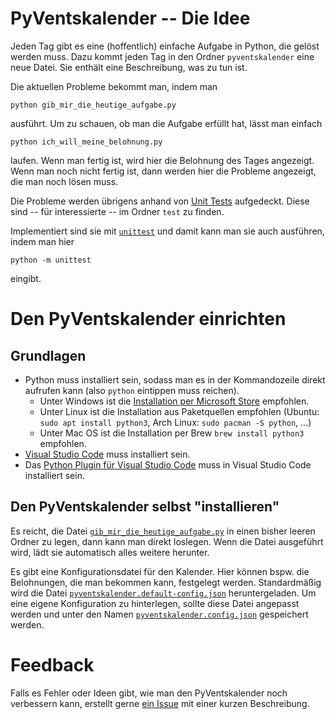 # PyVentskalender -- Die Idee

Jeden Tag gibt es eine (hoffentlich) einfache Aufgabe in Python, die gelöst
werden muss.
Dazu kommt jeden Tag in den Ordner `pyventskalender` eine neue Datei.
Sie enthält eine Beschreibung, was zu tun ist.

Die aktuellen Probleme bekommt man, indem man

    python gib_mir_die_heutige_aufgabe.py

ausführt.
Um zu schauen, ob man die Aufgabe erfüllt hat, lässt man einfach

    python ich_will_meine_belohnung.py

laufen.
Wenn man fertig ist, wird hier die Belohnung des Tages angezeigt.
Wenn man noch nicht fertig ist, dann werden hier die Probleme angezeigt, die
man noch lösen muss.

Die Probleme werden übrigens anhand von
[Unit Tests](https://www.it-agile.de/wissen/agiles-engineering/unit-tests/)
aufgedeckt.
Diese sind -- für interessierte -- im Ordner `test` zu finden.

Implementiert sind sie mit
[`unittest`](https://docs.python.org/3/library/unittest.html)
und damit kann man sie auch ausführen, indem man hier

    python -m unittest

eingibt.


# Den PyVentskalender einrichten

## Grundlagen

- Python muss installiert sein, sodass man es in der Kommandozeile direkt aufrufen kann (also `python` eintippen muss reichen).
  - Unter Windows ist die
    [Installation per Microsoft Store](https://www.microsoft.com/en-us/p/python-39/9p7qfqmjrfp7)
    empfohlen.
  - Unter Linux ist die Installation aus Paketquellen empfohlen
    (Ubuntu: `sudo apt install python3`, Arch Linux: `sudo pacman -S python`, ...)
  - Unter Mac OS ist die Installation per Brew `brew install python3` empfohlen.
- [Visual Studio Code](https://code.visualstudio.com/) muss installiert sein.
- Das
  [Python Plugin für Visual Studio Code](https://marketplace.visualstudio.com/items?itemName=ms-python.python)
  muss in Visual Studio Code installiert sein.

## Den PyVentskalender selbst "installieren"

Es reicht, die Datei
[`gib_mir_die_heutige_aufgabe.py`](https://raw.githubusercontent.com/kopp/pyventskalender/master/gib_mir_die_heutige_aufgabe.py)
in einen bisher leeren Ordner zu legen, dann kann man direkt loslegen.
Wenn die Datei ausgeführt wird, lädt sie automatisch alles weitere herunter.

Es gibt eine Konfigurationsdatei für den Kalender.
Hier können bspw. die Belohnungen, die man bekommen kann, festgelegt werden.
Standardmäßig wird die Datei
[`pyventskalender.default-config.json`](pyventskalender.default-config.json)
heruntergeladen.
Um eine eigene Konfiguration zu hinterlegen, sollte diese Datei angepasst werden und unter den Namen
[`pyventskalender.config.json`](pyventskalender.config.json)
gespeichert werden.


# Feedback

Falls es Fehler oder Ideen gibt, wie man den PyVentskalender noch verbessern kann, erstellt gerne
[ein Issue](https://github.com/kopp/pyventskalender/issues/new)
mit einer kurzen Beschreibung.